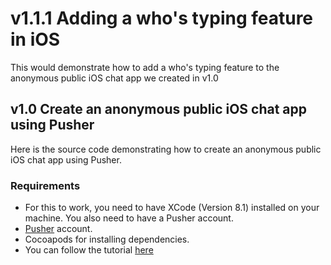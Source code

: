 # v1.1.1 Adding a who's typing feature in iOS
This would demonstrate how to add a who's typing feature to the anonymous public iOS chat app we created in v1.0

## v1.0 Create an anonymous public iOS chat app using Pusher
Here is the source code demonstrating how to create an anonymous public iOS chat app using Pusher.

### Requirements
* For this to work, you need to have XCode (Version 8.1) installed on your machine. You also need to have a Pusher account.
* [Pusher](https://pusher.com) account.
* Cocoapods for installing dependencies.
* You can follow the tutorial [here](https://github.com/neoighodaro/anonymous-ios-app-pusher/blob/master/tutorial.md)
